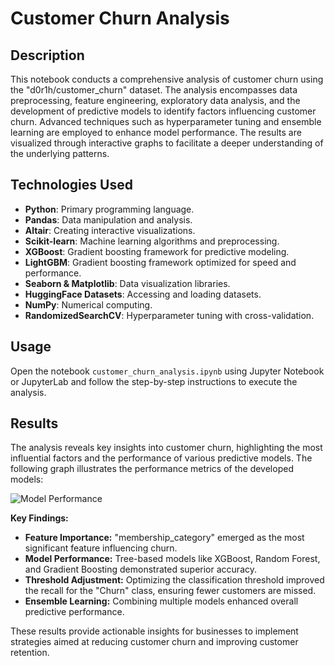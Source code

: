 # Customer Churn Analysis

## Description

This notebook conducts a comprehensive analysis of customer churn using the "d0r1h/customer_churn" dataset. The analysis encompasses data preprocessing, feature engineering, exploratory data analysis, and the development of predictive models to identify factors influencing customer churn. Advanced techniques such as hyperparameter tuning and ensemble learning are employed to enhance model performance. The results are visualized through interactive graphs to facilitate a deeper understanding of the underlying patterns.

## Technologies Used

- **Python**: Primary programming language.
- **Pandas**: Data manipulation and analysis.
- **Altair**: Creating interactive visualizations.
- **Scikit-learn**: Machine learning algorithms and preprocessing.
- **XGBoost**: Gradient boosting framework for predictive modeling.
- **LightGBM**: Gradient boosting framework optimized for speed and performance.
- **Seaborn & Matplotlib**: Data visualization libraries.
- **HuggingFace Datasets**: Accessing and loading datasets.
- **NumPy**: Numerical computing.
- **RandomizedSearchCV**: Hyperparameter tuning with cross-validation.

## Usage
Open the notebook `customer_churn_analysis.ipynb` using Jupyter Notebook or JupyterLab and follow the step-by-step instructions to execute the analysis.

## Results

The analysis reveals key insights into customer churn, highlighting the most influential factors and the performance of various predictive models. The following graph illustrates the performance metrics of the developed models:

![Model Performance](https://i.imgur.com/vygQETi.png)

**Key Findings:**

- **Feature Importance:** "membership_category" emerged as the most significant feature influencing churn.
- **Model Performance:** Tree-based models like XGBoost, Random Forest, and Gradient Boosting demonstrated superior accuracy.
- **Threshold Adjustment:** Optimizing the classification threshold improved the recall for the "Churn" class, ensuring fewer customers are missed.
- **Ensemble Learning:** Combining multiple models enhanced overall predictive performance.

These results provide actionable insights for businesses to implement strategies aimed at reducing customer churn and improving customer retention.

